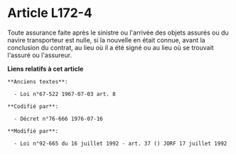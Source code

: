 # Article L172-4

Toute assurance faite après le sinistre ou l'arrivée des objets assurés ou du navire transporteur est nulle, si la nouvelle
en était connue, avant la conclusion du contrat, au lieu où il a été signé ou au lieu où se trouvait l'assuré ou l'assureur.

**Liens relatifs à cet article**

	**Anciens textes**:

	  - Loi n°67-522 1967-07-03 art. 8

	**Codifié par**:

	  - Décret n°76-666 1976-07-16

	**Modifié par**:

	  - Loi n°92-665 du 16 juillet 1992 - art. 37 () JORF 17 juillet 1992
